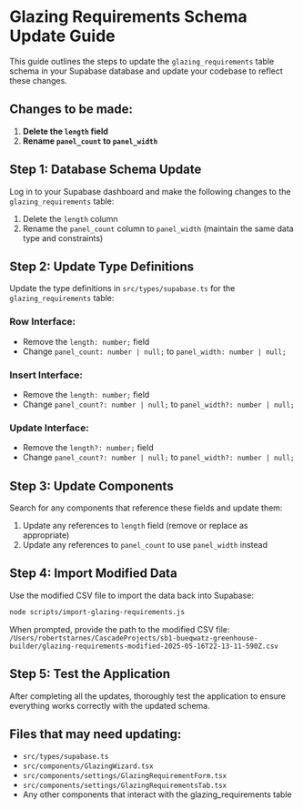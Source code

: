 # Glazing Requirements Schema Update Guide

This guide outlines the steps to update the `glazing_requirements` table schema in your Supabase database and update your codebase to reflect these changes.

## Changes to be made:

1. **Delete the `length` field**
2. **Rename `panel_count` to `panel_width`**

## Step 1: Database Schema Update

Log in to your Supabase dashboard and make the following changes to the `glazing_requirements` table:

1. Delete the `length` column
2. Rename the `panel_count` column to `panel_width` (maintain the same data type and constraints)

## Step 2: Update Type Definitions

Update the type definitions in `src/types/supabase.ts` for the `glazing_requirements` table:

### Row Interface:
- Remove the `length: number;` field
- Change `panel_count: number | null;` to `panel_width: number | null;`

### Insert Interface:
- Remove the `length: number;` field
- Change `panel_count?: number | null;` to `panel_width?: number | null;`

### Update Interface:
- Remove the `length?: number;` field
- Change `panel_count?: number | null;` to `panel_width?: number | null;`

## Step 3: Update Components

Search for any components that reference these fields and update them:

1. Update any references to `length` field (remove or replace as appropriate)
2. Update any references to `panel_count` to use `panel_width` instead

## Step 4: Import Modified Data

Use the modified CSV file to import the data back into Supabase:

```bash
node scripts/import-glazing-requirements.js
```

When prompted, provide the path to the modified CSV file:
`/Users/robertstarnes/CascadeProjects/sb1-bueqwatz-greenhouse-builder/glazing-requirements-modified-2025-05-16T22-13-11-590Z.csv`

## Step 5: Test the Application

After completing all the updates, thoroughly test the application to ensure everything works correctly with the updated schema.

## Files that may need updating:

- `src/types/supabase.ts`
- `src/components/GlazingWizard.tsx`
- `src/components/settings/GlazingRequirementForm.tsx`
- `src/components/settings/GlazingRequirementsTab.tsx`
- Any other components that interact with the glazing_requirements table
